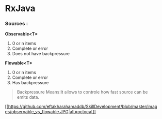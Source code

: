 # RxJava

### Sources :
**Observable\<T\>**    
  1) 0 or n items
  2) Complete or error<br>
  3) Does not have backpressure
  
**Flowable\<T\>**
  1) 0 or n items
  2) Complete or error
  3) Has backpressure
  
  >Backpressure Means:It allows to controle how fast source can be emits data.
  
  [[https://github.com/eftakharahamaddb/SkillDevelopment/blob/master/images/observable_vs_flowable.JPG|alt=octocat]]
